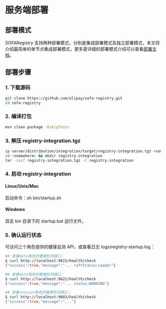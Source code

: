 # 服务端部署
## 部署模式
SOFARegistry 支持两种部署模式，分别是集成部署模式及独立部署模式，本文将介绍最简单的单节点集成部署模式，更多更详细的部署模式介绍可以查看[部署文档](https://yuque.antfin-inc.com/sofa-open/sofa-registry/nwbmb4)。

## 部署步骤

### 1. 下载源码
```bash
git clone https://github.com/alipay/sofa-registry.git
cd sofa-registry
```

### 2. 编译打包
```bash
mvn clean package -DskipTests
```
### 3. 解压 registry-integration.tgz
```bash
cp server/distribution/integration/target/registry-integration.tgz <somewhere>
cd <somewhere> && mkdir registry-integration 
tar -zxvf registry-integration.tgz -C registry-integration
```

### 4. 启动 registry-integration
#### Linux/Unix/Mac
启动命令：sh bin/startup.sh 
#### Windows
双击 bin 目录下的 startup.bat 运行文件。 

### 5. 确认运行状态
可访问三个角色提供的健康监测 API，或查看日志 logs/registry-startup.log：
```bash
## 查看meta角色的健康检测接口：
$ curl http://localhost:9615/health/check
{"success":true,"message":"... raftStatus:Leader"}

## 查看data角色的健康检测接口：
$ curl http://localhost:9622/health/check
{"success":true,"message":"... status:WORKING"}

## 查看session角色的健康检测接口：
$ curl http://localhost:9603/health/check
{"success":true,"message":"..."}
```
